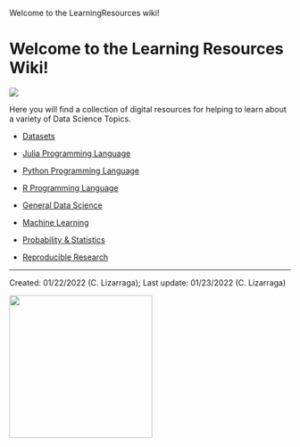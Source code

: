 Welcome to the LearningResources wiki!

# Welcome to the Learning Resources Wiki!

![](https://github.com/trekhleb/homemade-machine-learning/blob/master/images/machine-learning-map.png)

Here you will find a collection of digital resources for helping to learn about a variety of Data Science Topics.

* [Datasets](https://github.com/ua-data7/LearningResources/blob/main/wiki/Datasets.md)
* [Julia Programming Language](https://github.com/ua-data7/LearningResources/blob/main/wiki/Julia-Programming-Language.md)
* [Python Programming Language](https://github.com/ua-data7/LearningResources/blob/main/wiki/Python-Programming-Language)
* [R Programming Language](https://github.com/ua-data7/LearningResources/blob/main/wiki/R-Programming-Language.md) 

* [General Data Science](https://github.com/ua-data7/LearningResources/blob/main/wiki/General-Data-Science.md)
* [Machine Learning](https://github.com/ua-data7/LearningResources/blob/main/wiki/Machine-Learning.md)
* [Probability & Statistics](https://github.com/ua-data7/LearningResources/blob/main/wiki/Probability-&-Statistics.md)
* [Reproducible Research](https://github.com/ua-data7/LearningResources/blob/main/wiki/Reproducible-Research.md)


***

Created: 01/22/2022 (C. Lizarraga); 
Last update: 01/23/2022 (C. Lizarraga)

<img src="https://datascience.arizona.edu/sites/default/files/footer-logo.png" width="256">
